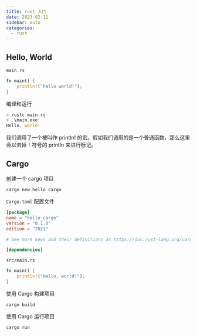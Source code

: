 ```yaml
---
title: rust 入门
date: 2023-02-11
sidebar: auto
categories:
  - rust
---
```


## Hello, World

`main.rs`

```rust
fn main() {
    println!("hello world!");
}
```

编译和运行

```rust
> rustc main.rs
> .\main.exe
Hello, world!
```

我们调用了一个被叫作 println! 的宏。假如我们调用的是一个普通函数，那么这里会以去掉！符号的 println 来进行标记。

## Cargo

创建一个 cargo 项目

```shell
cargo new hello_cargo
```

`Cargo.toml` 配置文件

```toml
[package]
name = "hello_cargo"
version = "0.1.0"
edition = "2021"

# See more keys and their definitions at https://doc.rust-lang.org/cargo/reference/manifest.html

[dependencies]
```

`src/main.rs`

```rust
fn main() {
    println!("Hello, world!");
}
```

使用 Cargo 构建项目

```shell
cargo build
```

使用 Cargo 运行项目

```shell
cargo run
```
